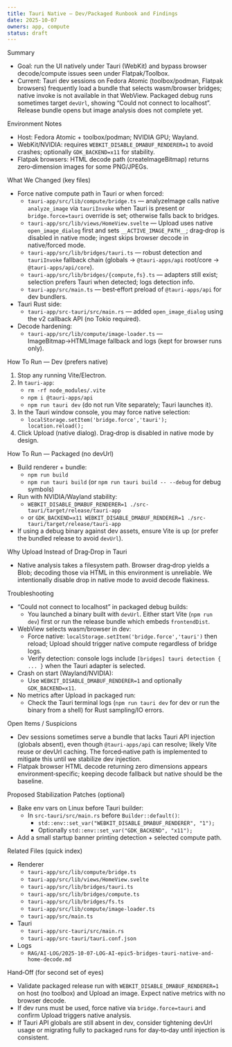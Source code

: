 ```yaml
---
title: Tauri Native — Dev/Packaged Runbook and Findings
date: 2025-10-07
owners: app, compute
status: draft
---
```


Summary
- Goal: run the UI natively under Tauri (WebKit) and bypass browser decode/compute issues seen under Flatpak/Toolbox.
- Current: Tauri dev sessions on Fedora Atomic (toolbox/podman, Flatpak browsers) frequently load a bundle that selects wasm/browser bridges; native invoke is not available in that WebView. Packaged debug runs sometimes target `devUrl`, showing “Could not connect to localhost”. Release bundle opens but image analysis does not complete yet.

Environment Notes
- Host: Fedora Atomic + toolbox/podman; NVIDIA GPU; Wayland.
- WebKit/NVIDIA: requires `WEBKIT_DISABLE_DMABUF_RENDERER=1` to avoid crashes; optionally `GDK_BACKEND=x11` for stability.
- Flatpak browsers: HTML decode path (createImageBitmap) returns zero‑dimension images for some PNG/JPEGs.

What We Changed (key files)
- Force native compute path in Tauri or when forced:
  - `tauri-app/src/lib/compute/bridge.ts` — analyzeImage calls native `analyze_image` via `tauriInvoke` when Tauri is present or `bridge.force=tauri` override is set; otherwise falls back to bridges.
  - `tauri-app/src/lib/views/HomeView.svelte` — Upload uses native `open_image_dialog` first and sets `__ACTIVE_IMAGE_PATH__`; drag‑drop is disabled in native mode; ingest skips browser decode in native/forced mode.
  - `tauri-app/src/lib/bridges/tauri.ts` — robust detection and `tauriInvoke` fallback chain (globals → `@tauri-apps/api` root/core → `@tauri-apps/api/core`).
  - `tauri-app/src/lib/bridges/{compute,fs}.ts` — adapters still exist; selection prefers Tauri when detected; logs detection info.
  - `tauri-app/src/main.ts` — best‑effort preload of `@tauri-apps/api` for dev bundlers.
- Tauri Rust side:
  - `tauri-app/src-tauri/src/main.rs` — added `open_image_dialog` using the v2 callback API (no Tokio required).
- Decode hardening:
  - `tauri-app/src/lib/compute/image-loader.ts` — ImageBitmap→HTMLImage fallback and logs (kept for browser runs only).

How To Run — Dev (prefers native)
1) Stop any running Vite/Electron.
2) In `tauri-app`:
   - `rm -rf node_modules/.vite`
   - `npm i @tauri-apps/api`
   - `npm run tauri dev` (do not run Vite separately; Tauri launches it).
3) In the Tauri window console, you may force native selection:
   - `localStorage.setItem('bridge.force','tauri'); location.reload();`
4) Click Upload (native dialog). Drag‑drop is disabled in native mode by design.

How To Run — Packaged (no devUrl)
- Build renderer + bundle:
  - `npm run build`
  - `npm run tauri build` (or `npm run tauri build -- --debug` for debug symbols)
- Run with NVIDIA/Wayland stability:
  - `WEBKIT_DISABLE_DMABUF_RENDERER=1 ./src-tauri/target/release/tauri-app`
  - or `GDK_BACKEND=x11 WEBKIT_DISABLE_DMABUF_RENDERER=1 ./src-tauri/target/release/tauri-app`
- If using a debug binary against dev assets, ensure Vite is up (or prefer the bundled release to avoid `devUrl`).

Why Upload Instead of Drag‑Drop in Tauri
- Native analysis takes a filesystem path. Browser drag‑drop yields a Blob; decoding those via HTML in this environment is unreliable. We intentionally disable drop in native mode to avoid decode flakiness.

Troubleshooting
- “Could not connect to localhost” in packaged debug builds:
  - You launched a binary built with `devUrl`. Either start Vite (`npm run dev`) first or run the release bundle which embeds `frontendDist`.
- WebView selects wasm/browser in dev:
  - Force native: `localStorage.setItem('bridge.force','tauri')` then reload; Upload should trigger native compute regardless of bridge logs.
  - Verify detection: console logs include `[bridges] tauri detection { ... }` when the Tauri adapter is selected.
- Crash on start (Wayland/NVIDIA):
  - Use `WEBKIT_DISABLE_DMABUF_RENDERER=1` and optionally `GDK_BACKEND=x11`.
- No metrics after Upload in packaged run:
  - Check the Tauri terminal logs (`npm run tauri dev` for dev or run the binary from a shell) for Rust sampling/IO errors.

Open Items / Suspicions
- Dev sessions sometimes serve a bundle that lacks Tauri API injection (globals absent), even though `@tauri-apps/api` can resolve; likely Vite reuse or devUrl caching. The forced‑native path is implemented to mitigate this until we stabilize dev injection.
- Flatpak browser HTML decode returning zero dimensions appears environment‑specific; keeping decode fallback but native should be the baseline.

Proposed Stabilization Patches (optional)
- Bake env vars on Linux before Tauri builder:
  - In `src-tauri/src/main.rs` before `Builder::default()`:
    - `std::env::set_var("WEBKIT_DISABLE_DMABUF_RENDERER", "1");`
    - Optionally `std::env::set_var("GDK_BACKEND", "x11");`
- Add a small startup banner printing detection + selected compute path.

Related Files (quick index)
- Renderer
  - `tauri-app/src/lib/compute/bridge.ts`
  - `tauri-app/src/lib/views/HomeView.svelte`
  - `tauri-app/src/lib/bridges/tauri.ts`
  - `tauri-app/src/lib/bridges/compute.ts`
  - `tauri-app/src/lib/bridges/fs.ts`
  - `tauri-app/src/lib/compute/image-loader.ts`
  - `tauri-app/src/main.ts`
- Tauri
  - `tauri-app/src-tauri/src/main.rs`
  - `tauri-app/src-tauri/tauri.conf.json`
- Logs
  - `RAG/AI-LOG/2025-10-07-LOG-AI-epic5-bridges-tauri-native-and-home-decode.md`

Hand‑Off (for second set of eyes)
- Validate packaged release run with `WEBKIT_DISABLE_DMABUF_RENDERER=1` on host (no toolbox) and Upload an image. Expect native metrics with no browser decode.
- If dev runs must be used, force native via `bridge.force=tauri` and confirm Upload triggers native analysis.
- If Tauri API globals are still absent in dev, consider tightening devUrl usage or migrating fully to packaged runs for day‑to‑day until injection is consistent.

